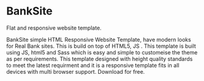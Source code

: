 # BankSite
Flat and responsive website template.

BankSite simple HTML Responsive Website Template, have modern looks for Real Bank sites. 
This is build on top of HTML5, JS . This template is built using JS, html5 and Sass which is easy and simple to customeise the theme as per requirements.
This template designed with height quality standards to meet the latest requirment and it is a responsive template fits in all devices with multi browser support.
Download for free.  


